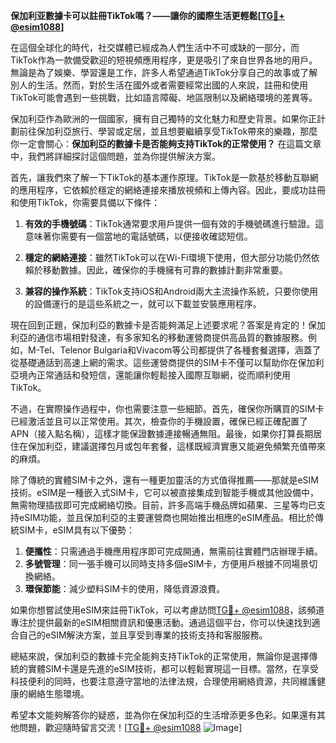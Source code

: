 **保加利亚數據卡可以註冊TikTok嗎？——讓你的國際生活更輕鬆[[TG💪+ @esim1088](https://t.me/s/esim1088)]**

在這個全球化的時代，社交媒體已經成為人們生活中不可或缺的一部分，而TikTok作為一款備受歡迎的短視頻應用程序，更是吸引了來自世界各地的用戶。無論是為了娛樂、學習還是工作，許多人希望通過TikTok分享自己的故事或了解別人的生活。然而，對於生活在國外或者需要經常出國的人來說，註冊和使用TikTok可能會遇到一些挑戰，比如語言障礙、地區限制以及網絡環境的差異等。

保加利亞作為歐洲的一個國家，擁有自己獨特的文化魅力和歷史背景。如果你正計劃前往保加利亞旅行、學習或定居，並且想要繼續享受TikTok帶來的樂趣，那麼你一定會關心：**保加利亞的數據卡是否能夠支持TikTok的正常使用？** 在這篇文章中，我們將詳細探討這個問題，並為你提供解決方案。

首先，讓我們來了解一下TikTok的基本運作原理。TikTok是一款基於移動互聯網的應用程序，它依賴於穩定的網絡連接來播放視頻和上傳內容。因此，要成功註冊和使用TikTok，你需要具備以下條件：

1. **有效的手機號碼**：TikTok通常要求用戶提供一個有效的手機號碼進行驗證。這意味著你需要有一個當地的電話號碼，以便接收確認短信。
   
2. **穩定的網絡連接**：雖然TikTok可以在Wi-Fi環境下使用，但大部分功能仍然依賴於移動數據。因此，確保你的手機擁有可靠的數據計劃非常重要。

3. **兼容的操作系統**：TikTok支持iOS和Android兩大主流操作系統，只要你使用的設備運行的是這些系統之一，就可以下載並安裝應用程序。

現在回到正題，保加利亞的數據卡是否能夠滿足上述要求呢？答案是肯定的！保加利亞的通信市場相對發達，有多家知名的移動運營商提供高品質的數據服務。例如，M-Tel、Telenor Bulgaria和Vivacom等公司都提供了各種套餐選擇，涵蓋了從基礎通話到高速上網的需求。這些運營商提供的SIM卡不僅可以幫助你在保加利亞境內正常通話和發短信，還能讓你輕鬆接入國際互聯網，從而順利使用TikTok。

不過，在實際操作過程中，你也需要注意一些細節。首先，確保你所購買的SIM卡已經激活並且可以正常使用。其次，檢查你的手機設置，確保已經正確配置了APN（接入點名稱），這樣才能保證數據連接暢通無阻。最後，如果你打算長期居住在保加利亞，建議選擇包月或包年套餐，這樣既經濟實惠又能避免頻繁充值帶來的麻煩。

除了傳統的實體SIM卡之外，還有一種更加靈活的方式值得推薦——那就是eSIM技術。eSIM是一種嵌入式SIM卡，它可以被直接集成到智能手機或其他設備中，無需物理插拔即可完成網絡切換。目前，許多高端手機品牌如蘋果、三星等均已支持eSIM功能，並且保加利亞的主要運營商也開始推出相應的eSIM產品。相比於傳統SIM卡，eSIM具有以下優勢：

1. **便攜性**：只需通過手機應用程序即可完成開通，無需前往實體門店辦理手續。
2. **多號管理**：同一張手機可以同時支持多個eSIM卡，方便用戶根據不同場景切換網絡。
3. **環保節能**：減少塑料SIM卡的使用，降低資源浪費。

如果你想嘗試使用eSIM來註冊TikTok，可以考慮訪問[TG💪+ @esim1088](https://t.me/s/esim1088)，該頻道專注於提供最新的eSIM相關資訊和優惠活動。通過這個平台，你可以快速找到適合自己的eSIM解決方案，並且享受到專業的技術支持和客服服務。

總結來說，保加利亞的數據卡完全能夠支持TikTok的正常使用，無論你是選擇傳統的實體SIM卡還是先進的eSIM技術，都可以輕鬆實現這一目標。當然，在享受科技便利的同時，也要注意遵守當地的法律法規，合理使用網絡資源，共同維護健康的網絡生態環境。

希望本文能夠解答你的疑惑，並為你在保加利亞的生活增添更多色彩。如果還有其他問題，歡迎隨時留言交流！[[TG💪+ @esim1088](https://t.me/s/esim1088) ![Image](https://i.postimg.cc/4NQfJmqS/Snipaste-2025-05-13-00-14-12.png)]